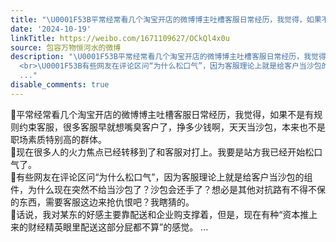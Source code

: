 ```yaml
---
title: "\U0001F53B平常经常看几个淘宝开店的微博博主吐槽客服日常经历，我觉得，如果不是有规则约束客服，很多客服早就想嘴臭客户了，挣多少钱啊，天天当沙包，本来也不是职场..."
date: '2024-10-19'
linkTitle: https://weibo.com/1671109627/OCkQl4x0u
source: 包容万物恒河水的微博
description: "\U0001F53B平常经常看几个淘宝开店的微博博主吐槽客服日常经历，我觉得，如果不是有规则约束客服，很多客服早就想嘴臭客户了，挣多少钱啊，天天当沙包，本来也不是职场素质特别高的群体。<br>\U0001F53B现在很多人的火力焦点已经转移到了和客服对打上。我要是站方我已经开始松口气了。
  <br>\U0001F53B有些网友在评论区问“为什么松口气”，因为客服理论上就是给客户当沙包的组件，为什么现在突然不给当沙包了？沙包会还手了？想必是其他对抗路有不得不保的东西，需要客服这边来抢仇恨吧？我瞎猜的。<br>\U0001F53B话说，我对某东的好感主要靠配送和企业购支撑着，但是，现在有种“资本推上来的财经精英眼里配送这部分屁都不算”的感觉。
  ..."
disable_comments: true
---
```

🔻平常经常看几个淘宝开店的微博博主吐槽客服日常经历，我觉得，如果不是有规则约束客服，很多客服早就想嘴臭客户了，挣多少钱啊，天天当沙包，本来也不是职场素质特别高的群体。<br>🔻现在很多人的火力焦点已经转移到了和客服对打上。我要是站方我已经开始松口气了。 <br>🔻有些网友在评论区问“为什么松口气”，因为客服理论上就是给客户当沙包的组件，为什么现在突然不给当沙包了？沙包会还手了？想必是其他对抗路有不得不保的东西，需要客服这边来抢仇恨吧？我瞎猜的。<br>🔻话说，我对某东的好感主要靠配送和企业购支撑着，但是，现在有种“资本推上来的财经精英眼里配送这部分屁都不算”的感觉。 ...